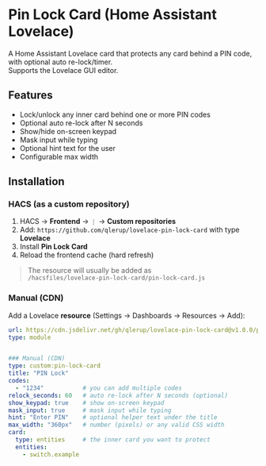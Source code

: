 # Pin Lock Card (Home Assistant Lovelace)

A Home Assistant Lovelace card that protects any card behind a PIN code, with optional auto re-lock/timer.  
Supports the Lovelace GUI editor.

## Features
- Lock/unlock any inner card behind one or more PIN codes
- Optional auto re-lock after N seconds
- Show/hide on-screen keypad
- Mask input while typing
- Optional hint text for the user
- Configurable max width

## Installation

### HACS (as a custom repository)
1. HACS → **Frontend** → `⋮` → **Custom repositories**
2. Add: `https://github.com/qlerup/lovelace-pin-lock-card` with type **Lovelace**
3. Install **Pin Lock Card**
4. Reload the frontend cache (hard refresh)

> The resource will usually be added as  
> `/hacsfiles/lovelace-pin-lock-card/pin-lock-card.js`

### Manual (CDN)
Add a Lovelace **resource** (Settings → Dashboards → Resources → Add):
```yaml
url: https://cdn.jsdelivr.net/gh/qlerup/lovelace-pin-lock-card@v1.0.0/pin-lock-card.js
type: module


### Manual (CDN)
type: custom:pin-lock-card
title: "PIN Lock"
codes:
  - "1234"           # you can add multiple codes
relock_seconds: 60   # auto re-lock after N seconds (optional)
show_keypad: true    # show on-screen keypad
mask_input: true     # mask input while typing
hint: "Enter PIN"    # optional helper text under the title
max_width: "360px"   # number (pixels) or any valid CSS width
card:
  type: entities     # the inner card you want to protect
  entities:
    - switch.example
